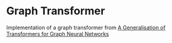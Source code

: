 # Graph Transformer

Implementation of a graph transformer from [A Generalisation of Transformers for Graph Neural Networks](https://arxiv.org/abs/2012.09699)
